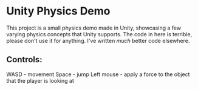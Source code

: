 # Unity Physics Demo
This project is a small physics demo made in Unity, showcasing a few varying physics concepts that Unity supports.
The code in here is terrible, please don't use it for anything. I've written *much* better code elsewhere.

## Controls:
WASD - movement
Space - jump
Left mouse - apply a force to the object that the player is looking at
